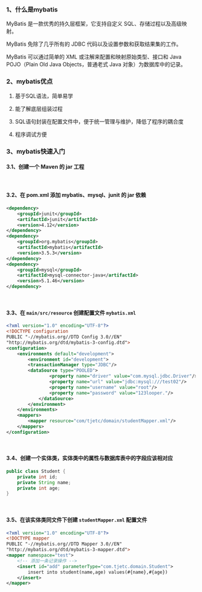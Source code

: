 ### 1、什么是mybatis 

MyBatis 是一款优秀的持久层框架，它支持自定义 SQL、存储过程以及高级映射。

MyBatis 免除了几乎所有的 JDBC 代码以及设置参数和获取结果集的工作。

MyBatis 可以通过简单的 XML 或注解来配置和映射原始类型、接口和 Java POJO（Plain Old Java Objects，普通老式 Java 对象）为数据库中的记录。

 

### 2、mybatis优点

1. 基于SQL语法，简单易学

2. 能了解底层组装过程

3. SQL语句封装在配置文件中，便于统一管理与维护，降低了程序的耦合度

4. 程序调试方便



### 3、mybatis快速入门

#### 3.1、创建一个 Maven 的 jar 工程

<br>

#### 3.2、在 pom.xml 添加 mybatis、mysql、junit 的 jar 依赖

~~~xml
<dependency>
	<groupId>junit</groupId>
	<artifactId>junit</artifactId>
	<version>4.12</version>
</dependency>
<dependency>
	<groupId>org.mybatis</groupId>
	<artifactId>mybatis</artifactId>
	<version>3.5.3</version>
</dependency>
<dependency>
	<groupId>mysql</groupId>
	<artifactId>mysql-connector-java</artifactId>
	<version>5.1.46</version>
</dependency>
~~~

<br>

#### 3.3、在 `main/src/resource` 创建配置文件 `mybatis.xml`

~~~xml
<?xml version="1.0" encoding="UTF-8"?>
<!DOCTYPE configuration
PUBLIC "-//mybatis.org//DTD Config 3.0//EN"
"http://mybatis.org/dtd/mybatis-3-config.dtd">
<configuration>
	<environments default="development">
		<environment id="development">
		<transactionManager type="JDBC"/>
		<dataSource type="POOLED">
				<property name="driver" value="com.mysql.jdbc.Driver"/>
				<property name="url" value="jdbc:mysql:///test02"/>
				<property name="username" value="root"/>
				<property name="password" value="123looper."/>
			</dataSource>
		</environment>
	</environments>
	<mappers>
		<mapper resource="com/tjetc/domain/studentMapper.xml"/>
	</mappers>
</configuration>
~~~

<br>

#### 3.4、创建一个实体类，实体类中的属性与数据库表中的字段应该相对应

~~~java
public class Student {
	private int id;
	private String name;
	private int age;
}
~~~

<br>

#### 3.5、在该实体类同文件下创建 `studentMapper.xml` 配置文件

~~~xml
<?xml version="1.0" encoding="UTF-8"?>
<!DOCTYPE mapper
PUBLIC "-//mybatis.org//DTD Mapper 3.0//EN"
"http://mybatis.org/dtd/mybatis-3-mapper.dtd">
<mapper namespace="test">
    <!-- 添加一条记录操作 -->
	<insert id="add" parameterType="com.tjetc.domain.Student">
		insert into student(name,age) values(#{name},#{age})
	</insert>
</mapper>
~~~














